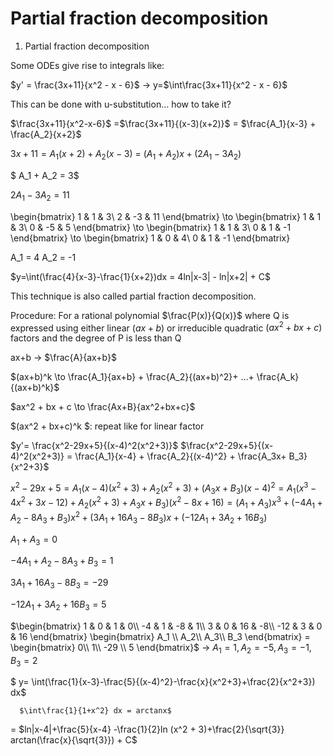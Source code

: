 # Partial fraction decomposition
1. Partial fraction decomposition

Some ODEs give rise to integrals like:


$y' = \frac{3x+11}{x^2 - x - 6}$ $\to$ y=$\int\frac{3x+11}{x^2 - x - 6}$




This can be done with u-substitution... how to take it?

$\frac{3x+11}{x^2-x-6}$ =$\frac{3x+11}{(x-3)(x+2)}$ = $\frac{A_1}{x-3} + \frac{A_2}{x+2}$

 

$3x+11 = A_1(x+2) + A_2(x-3)$
      = $(A_1 + A_2)x + (2A_1 - 3A_2)$

$ A_1  + A_2 = 3$

$2A_1 - 3A_2 = 11$

\begin{bmatrix} 1 & 1 & 3\\ 2 & -3 & 11 \end{bmatrix} \to \begin{bmatrix} 1 & 1 & 3\\ 0 & -5 & 5 \end{bmatrix} \to \begin{bmatrix} 1 & 1 & 3\\ 0 & 1 & -1 \end{bmatrix} \to \begin{bmatrix} 1 & 0 & 4\\ 0 & 1 & -1 \end{bmatrix}

A_1 = 4  A_2 = -1

$y=\int(\frac{4}{x-3}-\frac{1}{x+2})dx = 4ln|x-3| - ln|x+2| + C$

This technique is also called partial fraction decomposition.

Procedure: For a rational polynomial  $\frac{P(x)}{Q(x)}$ where Q is expressed using either linear $(ax+b)$ or irreducible quadratic $(ax^2 + bx + c)$ factors and the degree of P is less than Q 

ax+b $\to$ $\frac{A}{ax+b}$

$(ax+b)^k \to \frac{A_1}{ax+b} + \frac{A_2}{(ax+b)^2}+ ...+ \frac{A_k}{(ax+b)^k}$

$ax^2 + bx + c \to \frac{Ax+B}{ax^2+bx+c}$

$(ax^2 + bx+c)^k $: repeat like for linear factor

$y'= \frac{x^2-29x+5}{(x-4)^2(x^2+3)}$
$\frac{x^2-29x+5}{(x-4)^2(x^2+3)} = \frac{A_1}{x-4} + \frac{A_2}{(x-4)^2} + \frac{A_3x+ B_3}{x^2+3}$

$x^2-29x+5 = A_1(x-4)(x^2+3) + A_2(x^2+3)+(A_3x+B_3)(x-4)^2
            =A_1(x^3-4x^2+3x-12)+A_2(x^2+3)+A_3x+B_3)(x^2-8x+16)
            =(A_1+A_3)x^3+(-4A_1+A_2-8A_3+B_3)x^2 + (3A_1+16A_3-8B_3)x+(-12A_1+3A_2+16B_3)$



$A_1+A_3 = 0$

$-4A_1 + A_2-8A_3 + B _3 =1$

$3A_1 + 16A_3 - 8B_3 = -29$

$-12A_1+3A_2+16B_3 =5$ 

$\begin{bmatrix} 1 & 0 & 1 & 0\\ -4 & 1 & -8 & 1\\ 3 & 0 & 16 & -8\\ -12 & 3 & 0 & 16 \end{bmatrix} \begin{bmatrix} A_1 \\ A_2\\ A_3\\ B_3 \end{bmatrix} = \begin{bmatrix} 0\\ 1\\ -29 \\ 5 \end{bmatrix}$ $\to$ $A_1 = 1, A_2 = -5, A_3 = -1, B_3 =2$


$ y= \int(\frac{1}{x-3}-\frac{5}{(x-4)^2}-\frac{x}{x^2+3}+\frac{2}{x^2+3}) dx$
                            
      $\int\frac{1}{1+x^2} dx = arctanx$

= $ln|x-4|+\frac{5}{x-4} -\frac{1}{2}ln (x^2 + 3)+\frac{2}{\sqrt{3}} arctan(\frac{x}{\sqrt{3}}) + C$




